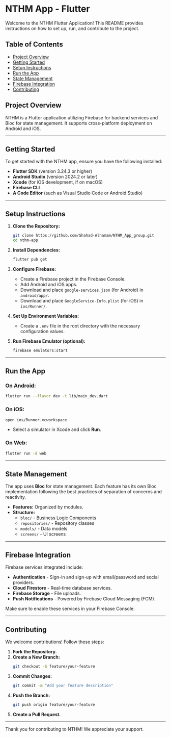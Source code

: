 # NTHM App - Flutter

Welcome to the NTHM Flutter Application! This README provides instructions on how to set up, run, and contribute to the project.

## Table of Contents
- [Project Overview](#project-overview)
- [Getting Started](#getting-started)
- [Setup Instructions](#setup-instructions)
- [Run the App](#run-the-app)
- [State Management](#state-management)
- [Firebase Integration](#firebase-integration)
- [Contributing](#contributing)

## Project Overview
NTHM is a Flutter application utilizing Firebase for backend services and Bloc for state management. It supports cross-platform deployment on Android and iOS.

---

## Getting Started
To get started with the NTHM app, ensure you have the following installed:

- **Flutter SDK** (version 3.24.3 or higher)
- **Android Studio** (version 2024.2 or later)
- **Xcode** (for iOS development, if on macOS)
- **Firebase CLI**
- **A Code Editor** (such as Visual Studio Code or Android Studio)

---

## Setup Instructions
1. **Clone the Repository:**
   ```bash
   git clone https://github.com/Shahad-Alhamam/NTHM_App_group.git
   cd nthm-app
   ```

2. **Install Dependencies:**
   ```bash
   flutter pub get
   ```

3. **Configure Firebase:**
   - Create a Firebase project in the Firebase Console.
   - Add Android and iOS apps.
   - Download and place `google-services.json` (for Android) in `android/app/`.
   - Download and place `GoogleService-Info.plist` (for iOS) in `ios/Runner/`.

4. **Set Up Environment Variables:**
   - Create a `.env` file in the root directory with the necessary configuration values.

5. **Run Firebase Emulator (optional):**
   ```bash
   firebase emulators:start
   ```

---

## Run the App
### On Android:
```bash
flutter run --flavor dev -t lib/main_dev.dart
```

### On iOS:
```bash
open ios/Runner.xcworkspace
```
- Select a simulator in Xcode and click **Run**.

### On Web:
```bash
flutter run -d web
```

---

## State Management
The app uses **Bloc** for state management. Each feature has its own Bloc implementation following the best practices of separation of concerns and reactivity.

- **Features:** Organized by modules.
- **Structure:**
  - `bloc/` - Business Logic Components
  - `repositories/` - Repository classes
  - `models/` - Data models
  - `screens/` - UI screens

---

## Firebase Integration
Firebase services integrated include:

- **Authentication** - Sign-in and sign-up with email/password and social providers.
- **Cloud Firestore** - Real-time database services.
- **Firebase Storage** - File uploads.
- **Push Notifications** - Powered by Firebase Cloud Messaging (FCM).

Make sure to enable these services in your Firebase Console.

---

## Contributing
We welcome contributions! Follow these steps:

1. **Fork the Repository.**
2. **Create a New Branch:**
   ```bash
   git checkout -b feature/your-feature
   ```
3. **Commit Changes:**
   ```bash
   git commit -m "Add your feature description"
   ```
4. **Push the Branch:**
   ```bash
   git push origin feature/your-feature
   ```
5. **Create a Pull Request.**

---

Thank you for contributing to NTHM! We appreciate your support.


